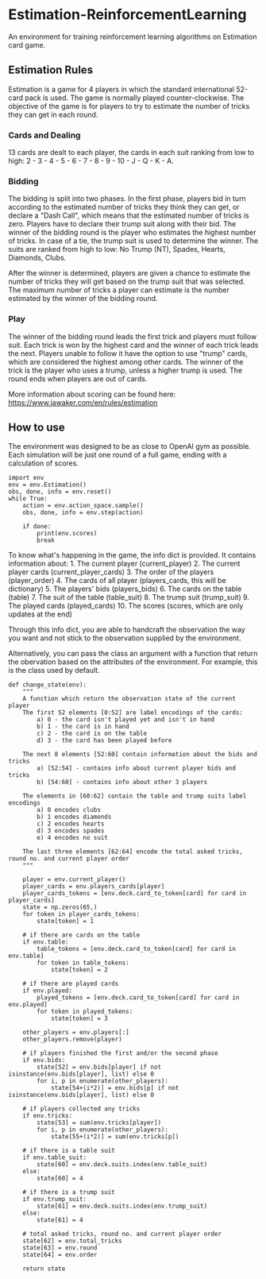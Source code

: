 # Estimation-ReinforcementLearning
An environment for training reinforcement learning algorithms on Estimation card game.

## Estimation Rules
Estimation is a game for 4 players in which the standard international 52-card pack is used. The game is normally played counter-clockwise. The objective of the game is for players to try to estimate the number of tricks they can get in each round.

### Cards and Dealing
13 cards are dealt to each player, the cards in each suit ranking from low to high: 2 - 3 - 4 - 5 - 6 - 7 - 8 - 9 - 10 - J - Q - K - A.

### Bidding
The bidding is split into two phases. In the first phase, players bid in turn according to the estimated number of tricks they think they can get, or declare a "Dash Call", which means that the estimated number of tricks is zero. Players have to declare their trump suit along with their bid. The winner of the bidding round is the player who estimates the highest number of tricks. In case of a tie, the trump suit is used to determine the winner. The suits are ranked from high to low: No Trump (NT), Spades, Hearts, Diamonds, Clubs.

After the winner is determined, players are given a chance to estimate the number of tricks they will get based on the trump suit that was selected. The maximum number of tricks a player can estimate is the number estimated by the winner of the bidding round.

### Play
The winner of the bidding round leads the first trick and players must follow suit. Each trick is won by the highest card and the winner of each trick leads the next.
Players unable to follow it have the option to use "trump" cards, which are considered the highest among other cards. The winner of the trick is the player who uses a trump, unless a higher trump is used.
The round ends when players are out of cards.

More information about scoring can be found here: https://www.jawaker.com/en/rules/estimation


## How to use
The environment was designed to be as close to OpenAI gym as possible. Each simulation will be just one round of a full game, ending with a calculation of scores.
```
import env
env = env.Estimation()
obs, done, info = env.reset()
while True:
    action = env.action_space.sample()
    obs, done, info = env.step(action)
    
    if done:
        print(env.scores)
        break
```

To know what's happening in the game, the info dict is provided. It contains information about:
    1. The current player (current_player)
    2. The current player cards (current_player_cards)
    3. The order of the players (player_order)
    4. The cards of all player (players_cards, this will be dictionary)
    5. The players' bids (players_bids)
    6. The cards on the table (table)
    7. The suit of the table (table_suit)
    8. The trump suit (trump_suit)
    9. The played cards (played_cards)
    10. The scores (scores, which are only updates at the end)
    
Through this info dict, you are able to handcraft the observation the way you want and not stick to the observation supplied by the environment. 

Alternatively, you can pass the class an argument with a function that return the obervation based on the attributes of the environment. For example, this is the class used by default.
```
def change_state(env):
    """
    A function which return the observation state of the current player
    The first 52 elements [0:52] are label encodings of the cards:
        a) 0 - the card isn't played yet and isn't in hand
        b) 1 - the card is in hand
        c) 2 - the card is on the table
        d) 3 - the card has been played before

    The next 8 elements [52:60] contain information about the bids and tricks
        a) [52:54] - contains info about current player bids and tricks
        b) [54:60] - contains info about other 3 players

    The elements in [60:62] contain the table and trump suits label encodings
        a) 0 encodes clubs
        b) 1 encodes diamonds
        c) 2 encodes hearts
        d) 3 encodes spades
        e) 4 encodes no suit

    The last three elements [62:64] encode the total asked tricks, round no. and current player order
    """

    player = env.current_player()
    player_cards = env.players_cards[player]
    player_cards_tokens = [env.deck.card_to_token[card] for card in player_cards]
    state = np.zeros(65,)
    for token in player_cards_tokens:
        state[token] = 1
        
    # if there are cards on the table
    if env.table:
        table_tokens = [env.deck.card_to_token[card] for card in env.table]
        for token in table_tokens:
            state[token] = 2
            
    # if there are played cards
    if env.played:
        played_tokens = [env.deck.card_to_token[card] for card in env.played]
        for token in played_tokens:
            state[token] = 3
    
    other_players = env.players[:]
    other_players.remove(player)

    # if players finished the first and/or the second phase
    if env.bids:
        state[52] = env.bids[player] if not isinstance(env.bids[player], list) else 0
        for i, p in enumerate(other_players):
            state[54+(i*2)] = env.bids[p] if not isinstance(env.bids[player], list) else 0
            
    # if players collected any tricks
    if env.tricks:
        state[53] = sum(env.tricks[player])
        for i, p in enumerate(other_players):
            state[55+(i*2)] = sum(env.tricks[p])

    # if there is a table suit
    if env.table_suit:
        state[60] = env.deck.suits.index(env.table_suit)
    else:
        state[60] = 4
    
    # if there is a trump suit
    if env.trump_suit:
        state[61] = env.deck.suits.index(env.trump_suit)
    else:
        state[61] = 4

    # total asked tricks, round no. and current player order
    state[62] = env.total_tricks
    state[63] = env.round
    state[64] = env.order

    return state

```
